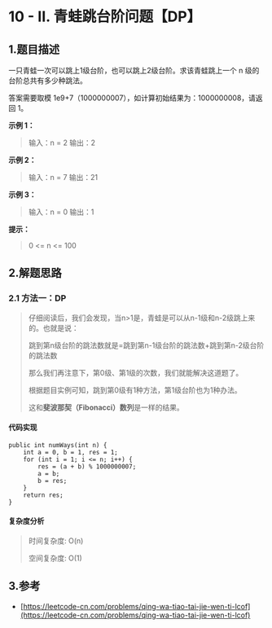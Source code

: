 # 10 - II. 青蛙跳台阶问题【DP】

## 1.题目描述

一只青蛙一次可以跳上1级台阶，也可以跳上2级台阶。求该青蛙跳上一个 n 级的台阶总共有多少种跳法。

答案需要取模 1e9+7（1000000007），如计算初始结果为：1000000008，请返回 1。

**示例 1：**

> 输入：n = 2 输出：2

**示例 2：**

> 输入：n = 7 输出：21

**示例 3：**

> 输入：n = 0 输出：1

**提示：**

> 0 &lt;= n &lt;= 100

## 2.解题思路

### 2.1 方法一：DP

> 仔细阅读后，我们会发现，当n&gt;1是，青蛙是可以从n-1级和n-2级跳上来的。也就是说：
>
> 跳到第n级台阶的跳法数就是=跳到第n-1级台阶的跳法数+跳到第n-2级台阶的跳法数
>
> 那么我们再注意下，第0级、第1级的次数，我们就能解决这道题了。
>
> 根据题目实例可知，跳到第0级有1种方法，第1级台阶也为1种办法。
>
> 这和**斐波那契（Fibonacci）数列**是一样的结果。

#### 代码实现

```text
public int numWays(int n) {
    int a = 0, b = 1, res = 1;
    for (int i = 1; i <= n; i++) {
        res = (a + b) % 1000000007;
        a = b;
        b = res;
    }
    return res;
}
```

#### 复杂度分析

> 时间复杂度: O\(n\)
>
> 空间复杂度: O\(1\)

## 3.参考

* [https://leetcode-cn.com/problems/qing-wa-tiao-tai-jie-wen-ti-lcof](https://leetcode-cn.com/problems/qing-wa-tiao-tai-jie-wen-ti-lcof)

